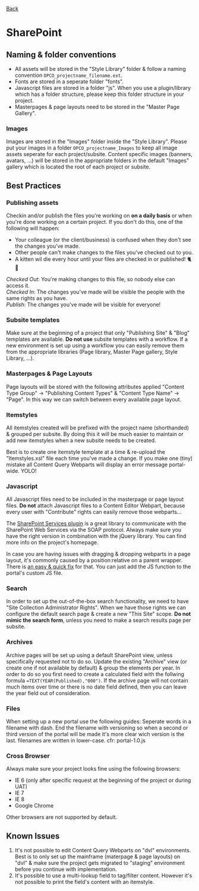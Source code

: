 [Back](https://github.com/digiti/styleguides)
# SharePoint

## Naming & folder conventions
* All assets will be stored in the "Style Library" folder & follow a naming convention ```OPCO_projectname_filename.ext```.
* Fonts are stored in a seperate folder "fonts".
* Javascript files are stored in a folder "js". When you use a plugin/library which has a folder structure, please keep this folder structure in your project.
* Masterpages & page layouts need to be stored in the "Master Page Gallery".

### Images
Images are stored in the "Images" folder inside the "Style Library". Please put your images in a folder ```OPCO_projectname_Images``` to keep all image assets seperate for each project/subsite. 
Content specific images (banners, avatars, ...) will be stored in the appropriate folders in the default "Images" gallery which is located the root of each project or subsite.

## Best Practices

### Publishing assets
Checkin and/or publish the files you're working on **on a daily basis** or when you're done working on a certain project. 
If you don't do this, one of the following will happen:
* Your colleague (or the client/business) is confused when they don't see the changes you've made.
* Other people can't make changes to the files you've checked out to you.
* A kitten wil die every hour until your files are checked in or published! :cat2: :gun:

*Checked Out*: You're making changes to this file, so nobody else can access it.  
*Checked In*: The changes you've made will be visible the people with the same rights as you have.  
*Publish*: The changes you've made will be visible for everyone!

### Subsite templates
Make sure at the beginning of a project that only "Publishing Site" & "Blog" templates are available. **Do not use** subsite templates with a workflow. If a new environment is set up using a workflow you can easily remove them from the appropriate libraries (Page library, Master Page gallery, Style Library, ...).

### Masterpages & Page Layouts
Page layouts will be stored with the following attributes applied "Content Type Group" -> "Publishing Content Types" & "Content Type Name" -> "Page". In this way we can switch between every available page layout.

### Itemstyles
All itemstyles created will be prefixed with the project name (shorthanded) & grouped per subsite. By doing this it will be much easier to maintain or add new itemstyles when a new subsite needs to be created.

Best is to create one itemstyle template at a time & re-upload the "Itemstyles.xsl" file each time you've made a change. If you make one (tiny) mistake all Content Query Webparts will display an error message portal-wide. YOLO!

### Javascript
All Javascript files need to be included in the masterpage or page layout files. **Do not** attach Javascript files to a Content Editor Webpart, because every user with "Contribute" rights can easily remove those webparts...

The [SharePoint Services plugin](http://spservices.codeplex.com/) is a great library to communicate with the SharePoint Web Services via the SOAP protocol. Always make sure you have the right version in combination with the jQuery library. You can find more info on the project's homepage.

In case you are having issues with dragging & dropping webparts in a page layout, it's commonly caused by a position:relative on a parent wrapper. There is [an easy & quick fix](http://neilmosafi.blogspot.be/2007/11/sharepoint-dragging-webparts-causes.html) for that. You can just add the JS function to the portal's custom JS file.

### Search
In order to set up the out-of-the-box search functionality, we need to have "Site Collection Administrator Rights". When we have those rights we can configure the default search page & create a new "This Site" scope. **Do not mimic the search form**, unless you need to make a search results page per subsite.

### Archives
Archive pages will be set up using a default SharePoint view, unless specifically requested not to do so. 
Update the existing "Archive" view (or create one if not available by default) & group the elements per year. In order to do so you first need to create a calculated field with the follwing formula ```=TEXT(YEAR(Published),"000")```. If the archive page will not contain much items over time or there is no date field defined, then you can leave the year field out of consideration. 

### Files
When setting up a new portal use the following guides: Seperate words in a filename with dash. End the filename with versioning so when a second or third version of the portal will be made it's more clear wich version is the last. filenames are written in lower-case. cfr: portal-1.0.js

### Cross Browser
Always make sure your project looks fine using the following browsers:
* IE 6 (only after specific request at the beginning of the project or during UAT)
* IE 7
* IE 8
* Google Chrome

Other browsers are not supported by default.

## Known Issues

1. It's not possible to edit Content Query Webparts on "dvl" environments. Best is to only set up the mainframe (materpage & page layouts) on "dvl" & make sure the project gets migrated to "staging" environment before you continue with implementation.
2. It's possible to use a multi-lookup field to tag/filter content. However it's not possible to print the field's content with an itemstyle.

